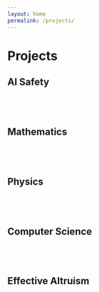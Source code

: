 ```yaml
---
layout: home
permalink: /projects/
---
```


<head>
	<script src="/assets/js/vue.min.js"></script>
	<script src="/assets/js/vue-components.js"></script>
	<style>
		.project-grid {
			display: grid;
			grid-gap: 32px;
			vertical-align: top;
			grid-template-columns: repeat(auto-fit, minmax(250px, 47.5%));
			padding-bottom: 40px;
		}
		.project {
			vertical-align: top;
			display: grid;
			color: #111;
		}
		.project h3 {
			margin-bottom: 0px;
		}
		.project p {
			color: grey;
		}
		.project img {
			max-height: 300px;
			display: block;
			border-radius: 10%;
		}
	</style>
</head>

# Projects
## AI Safety
<div class="project-grid" id="aiSafetyProjects">
	<project v-for="project in aiSafetyProjects" v-bind:project="project"></project>
</div>

## Mathematics
<div class="project-grid" id="mathProjects">
	<project v-for="project in mathProjects" v-bind:project="project"></project>
</div>

## Physics
<div class="project-grid" id="physicsProjects">
	<project v-for="project in physicsProjects" v-bind:project="project"></project>
</div>

## Computer Science
<div class="project-grid" id="csProjects">
	<project v-for="project in csProjects" v-bind:project="project"></project>
</div>

## Effective Altruism
<div class="project-grid" id="eaProjects">
	<project v-for="project in eaProjects" v-bind:project="project"></project>
</div>

<script src="/assets/js/projects.js"></script>